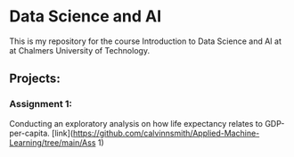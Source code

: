 # Data Science and AI
This is my repository for the course Introduction to Data Science and AI at at Chalmers University of Technology.

## Projects:

### Assignment 1:
Conducting an exploratory analysis on how life expectancy relates to GDP-per-capita.
[link](https://github.com/calvinnsmith/Applied-Machine-Learning/tree/main/Ass 1)
